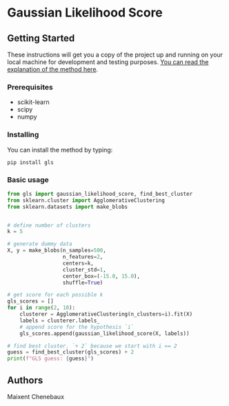 # Gaussian Likelihood Score

## Getting Started

These instructions will get you a copy of the project up and running on your local machine for development and testing purposes.
[You can read the explanation of the method here](https://medium.com/@mchenebaux/choosing-the-right-number-of-clusters-using-the-gaussian-likelihood-score-30bce5ad6eac).

### Prerequisites

* scikit-learn
* scipy
* numpy


### Installing

You can install the method by typing:
```
pip install gls
```

### Basic usage

```python
from gls import gaussian_likelihood_score, find_best_cluster
from sklearn.cluster import AgglomerativeClustering
from sklearn.datasets import make_blobs


# define number of clusters
k = 5

# generate dummy data
X, y = make_blobs(n_samples=500,
                  n_features=2,
                  centers=k,
                  cluster_std=1,
                  center_box=(-15.0, 15.0),
                  shuffle=True)

# get score for each possible k
gls_scores = []
for i in range(2, 10):
    clusterer = AgglomerativeClustering(n_clusters=i).fit(X)
    labels = clusterer.labels_
    # append score for the hypothesis `i`
    gls_scores.append(gaussian_likelihood_score(X, labels))

# find best cluster. `+ 2` because we start with i == 2
guess = find_best_cluster(gls_scores) + 2
print(f"GLS guess: {guess}")
```

## Authors

Maixent Chenebaux